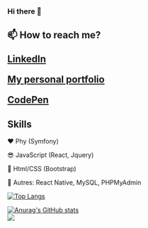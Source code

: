 ### Hi there 👋

<h2>📫 How to reach me?</2>

<p><a href="https://www.linkedin.com/in/pommine-fillatre">LinkedIn</a></p>
<p><a href="https://pommine-fillatre.com/portfolio">My personal portfolio</a></p>
<p><a href="https://codepen.io/diablo313">CodePen</a></p>

<h2>Skills</h2>
<p>❤️ Phy (Symfony)</p>
<p>😎 JavaScript (React, Jquery)</p>
<p>🐂 Html/CSS (Bootstrap)</p>
<p>📝 Autres: React Native, MySQL, PHPMyAdmin

  [![Top Langs](https://github-readme-stats.vercel.app/api/top-langs/?username=poms313)](https://github.com/anuraghazra/github-readme-stats)

  [![Anurag's GitHub stats](https://github-readme-stats.vercel.app/api?username=poms313)](https://github.com/anuraghazra/github-readme-stats)
<br>
![](https://komarev.com/ghpvc/?username=poms313&color=red)
<!--
**poms313/poms313** is a ✨ _special_ ✨ repository because its `README.md` (this file) appears on your GitHub profile.

Here are some ideas to get you started:

- 🔭 I’m currently working on ...
- 🌱 I’m currently learning ...
- 👯 I’m looking to collaborate on ...
- 🤔 I’m looking for help with ...
- 💬 Ask me about ...
- 📫 How to reach me: ...
- 😄 Pronouns: ...
- ⚡ Fun fact: ...
-->
